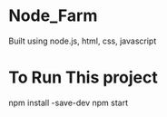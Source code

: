# Node_Farm
Built using node.js, html, css, javascript
# To Run This project
npm install -save-dev
npm start
